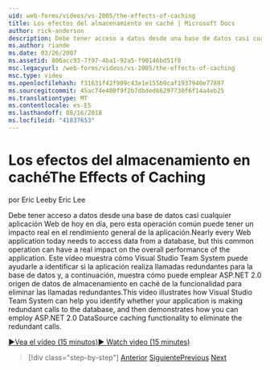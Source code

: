 ```yaml
---
uid: web-forms/videos/vs-2005/the-effects-of-caching
title: Los efectos del almacenamiento en caché | Microsoft Docs
author: rick-anderson
description: Debe tener acceso a datos desde una base de datos casi cualquier aplicación Web de hoy en día, pero esta operación común puede tener un impacto real en el rendimiento general de la un...
ms.author: riande
ms.date: 03/26/2007
ms.assetid: 806acc93-7f97-4ba1-92a5-f90146bd51f8
msc.legacyurl: /web-forms/videos/vs-2005/the-effects-of-caching
msc.type: video
ms.openlocfilehash: f31631f42f909c43e1e155b9caf1937940e77897
ms.sourcegitcommit: 45ac74e400f9f2b7dbded66297730f6f14a4eb25
ms.translationtype: MT
ms.contentlocale: es-ES
ms.lasthandoff: 08/16/2018
ms.locfileid: "41837653"
---
```

<a name="the-effects-of-caching"></a><span data-ttu-id="e2ead-103">Los efectos del almacenamiento en caché</span><span class="sxs-lookup"><span data-stu-id="e2ead-103">The Effects of Caching</span></span>
====================
<span data-ttu-id="e2ead-104">por Eric Lee</span><span class="sxs-lookup"><span data-stu-id="e2ead-104">by Eric Lee</span></span>

<span data-ttu-id="e2ead-105">Debe tener acceso a datos desde una base de datos casi cualquier aplicación Web de hoy en día, pero esta operación común puede tener un impacto real en el rendimiento general de la aplicación.</span><span class="sxs-lookup"><span data-stu-id="e2ead-105">Nearly every Web application today needs to access data from a database, but this common operation can have a real impact on the overall performance of the application.</span></span> <span data-ttu-id="e2ead-106">Este vídeo muestra cómo Visual Studio Team System puede ayudarle a identificar si la aplicación realiza llamadas redundantes para la base de datos y, a continuación, muestra cómo puede emplear ASP.NET 2.0 origen de datos de almacenamiento en caché de la funcionalidad para eliminar las llamadas redundantes.</span><span class="sxs-lookup"><span data-stu-id="e2ead-106">This video illustrates how Visual Studio Team System can help you identify whether your application is making redundant calls to the database, and then demonstrates how you can employ ASP.NET 2.0 DataSource caching functionality to eliminate the redundant calls.</span></span>

[<span data-ttu-id="e2ead-107">&#9654;Vea el vídeo (15 minutos)</span><span class="sxs-lookup"><span data-stu-id="e2ead-107">&#9654; Watch video (15 minutes)</span></span>](https://channel9.msdn.com/Blogs/ASP-NET-Site-Videos/the-effects-of-caching)

> [!div class="step-by-step"]
> <span data-ttu-id="e2ead-108">[Anterior](custom-extraction-rules-and-coded-web-tests.md)
> [Siguiente](using-the-load-test-agent.md)</span><span class="sxs-lookup"><span data-stu-id="e2ead-108">[Previous](custom-extraction-rules-and-coded-web-tests.md)
[Next](using-the-load-test-agent.md)</span></span>

